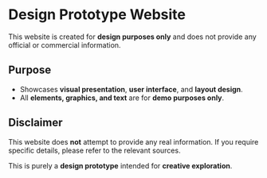 # Design Prototype Website

This website is created for **design purposes only** and does not provide any official or commercial information.  

## Purpose  
- Showcases **visual presentation**, **user interface**, and **layout design**.  
- All **elements, graphics, and text** are for **demo purposes only**.  

## Disclaimer  
This website does **not** attempt to provide any real information. If you require specific details, please refer to the relevant sources.  

This is purely a **design prototype** intended for **creative exploration**.  
